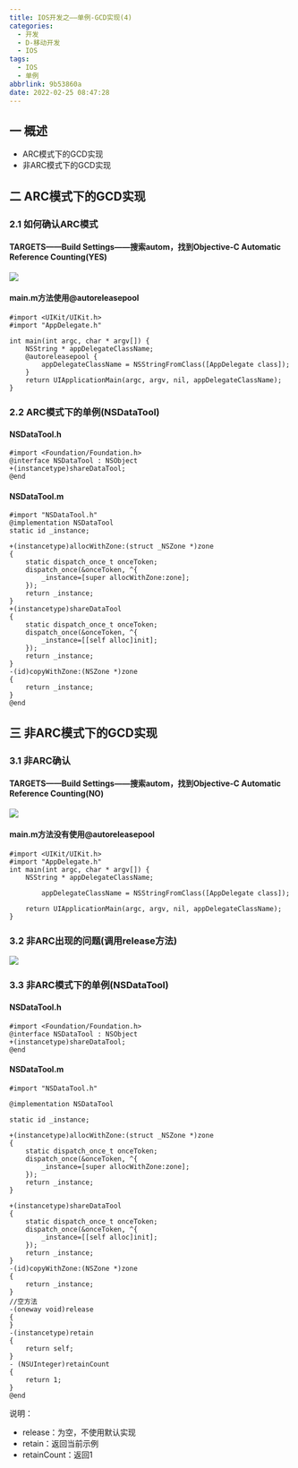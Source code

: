 ```yaml
---
title: IOS开发之——单例-GCD实现(4)
categories:
  - 开发
  - D-移动开发
  - IOS
tags:
  - IOS
  - 单例
abbrlink: 9b53860a
date: 2022-02-25 08:47:28
---
```

## 一 概述

* ARC模式下的GCD实现
* 非ARC模式下的GCD实现

<!--more-->

## 二 ARC模式下的GCD实现

### 2.1 如何确认ARC模式

#### TARGETS——Build Settings——搜索autom，找到Objective-C Automatic Reference Counting(YES)

![][1]

#### main.m方法使用@autoreleasepool

```
#import <UIKit/UIKit.h>
#import "AppDelegate.h"

int main(int argc, char * argv[]) {
    NSString * appDelegateClassName;
    @autoreleasepool {
        appDelegateClassName = NSStringFromClass([AppDelegate class]);
    }
    return UIApplicationMain(argc, argv, nil, appDelegateClassName);
}
```

### 2.2 ARC模式下的单例(NSDataTool)

#### NSDataTool.h

```
#import <Foundation/Foundation.h>
@interface NSDataTool : NSObject
+(instancetype)shareDataTool;
@end
```

#### NSDataTool.m

```
#import "NSDataTool.h"
@implementation NSDataTool
static id _instance;

+(instancetype)allocWithZone:(struct _NSZone *)zone
{
    static dispatch_once_t onceToken;
    dispatch_once(&onceToken, ^{
        _instance=[super allocWithZone:zone];
    });
    return _instance;
}
+(instancetype)shareDataTool
{
    static dispatch_once_t onceToken;
    dispatch_once(&onceToken, ^{
        _instance=[[self alloc]init];
    });
    return _instance;
}
-(id)copyWithZone:(NSZone *)zone
{
    return _instance;
}
@end
```

## 三 非ARC模式下的GCD实现

### 3.1 非ARC确认

#### TARGETS——Build Settings——搜索autom，找到Objective-C Automatic Reference Counting(NO)
![][2]

#### main.m方法没有使用@autoreleasepool

```
#import <UIKit/UIKit.h>
#import "AppDelegate.h"
int main(int argc, char * argv[]) {
    NSString * appDelegateClassName;

        appDelegateClassName = NSStringFromClass([AppDelegate class]);
  
    return UIApplicationMain(argc, argv, nil, appDelegateClassName);
}
```

### 3.2 非ARC出现的问题(调用release方法)

![][3]

### 3.3 非ARC模式下的单例(NSDataTool)

#### NSDataTool.h

```
#import <Foundation/Foundation.h>
@interface NSDataTool : NSObject
+(instancetype)shareDataTool;
@end
```

#### NSDataTool.m

```
#import "NSDataTool.h"

@implementation NSDataTool

static id _instance;

+(instancetype)allocWithZone:(struct _NSZone *)zone
{
    static dispatch_once_t onceToken;
    dispatch_once(&onceToken, ^{
        _instance=[super allocWithZone:zone];
    });
    return _instance;
}

+(instancetype)shareDataTool
{
    static dispatch_once_t onceToken;
    dispatch_once(&onceToken, ^{
        _instance=[[self alloc]init];
    });
    return _instance;
}
-(id)copyWithZone:(NSZone *)zone
{
    return _instance;
}
//空方法
-(oneway void)release
{  
}
-(instancetype)retain
{
    return self;
}
- (NSUInteger)retainCount
{
    return 1;
}
@end
```

说明：

* release：为空，不使用默认实现
* retain：返回当前示例
* retainCount：返回1


[1]:https://cdn.jsdelivr.net/gh/PGzxc/CDN/blog-ios/ios-instance-arc-setting-yes.png
[2]:https://cdn.jsdelivr.net/gh/PGzxc/CDN/blog-ios/ios-instance-arc-setting-no.png
[3]:https://cdn.jsdelivr.net/gh/PGzxc/CDN/blog-ios/ios-instance-arc-setting-no-problem.png

